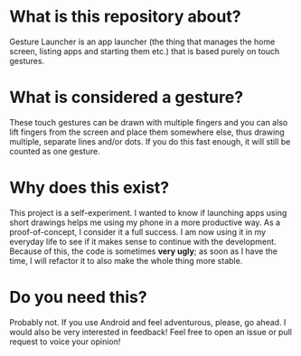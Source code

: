 # What is this repository about?
Gesture Launcher is an app launcher (the thing that manages the home screen, listing apps and starting them etc.) that is based purely on touch gestures.

# What is considered a gesture?
These touch gestures can be drawn with multiple fingers and you can also lift fingers from the screen and place them somewhere else, thus drawing multiple, separate lines and/or dots. If you do this fast enough, it will still be counted as one gesture.

# Why does this exist?
This project is a self-experiment. I wanted to know if launching apps using short drawings helps me using my phone in a more productive way. As a proof-of-concept, I consider it a full success. I am now using it in my everyday life to see if it makes sense to continue with the development. Because of this, the code is sometimes **very ugly**; as soon as I have the time, I will refactor it to also make the whole thing more stable.

# Do you need this?
Probably not. If you use Android and feel adventurous, please, go ahead. I would also be very interested in feedback! Feel free to open an issue or pull request to voice your opinion!